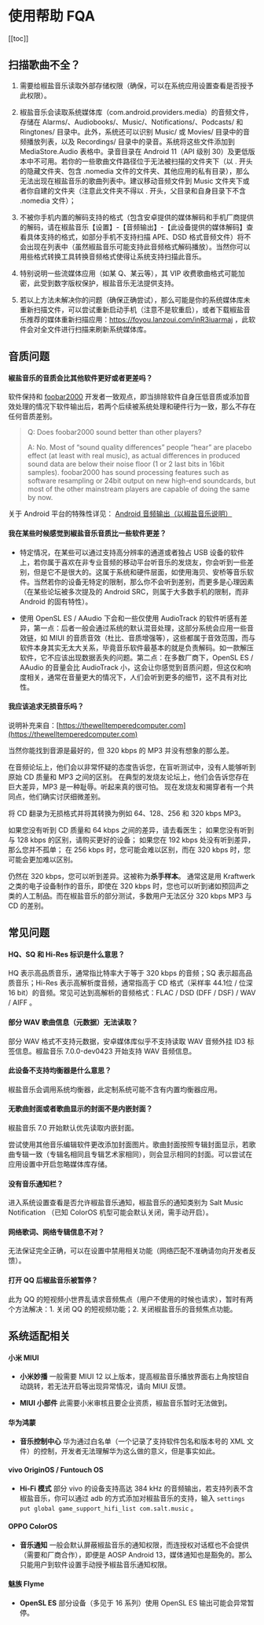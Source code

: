 # 使用帮助 FQA

[[toc]]

## 扫描歌曲不全？

1. 需要给椒盐音乐读取外部存储权限（确保，可以在系统应用设置查看是否授予此权限）。

2. 椒盐音乐会读取系统媒体库（com.android.providers.media）的音频文件，存储在 Alarms/、Audiobooks/、Music/、Notifications/、Podcasts/ 和 Ringtones/ 目录中。此外，系统还可以识别 Music/ 或 Movies/ 目录中的音频播放列表，以及 Recordings/ 目录中的录音。系统将这些文件添加到 MediaStore.Audio 表格中。录音目录在 Android 11（API 级别 30）及更低版本中不可用。若你的一些歌曲文件路径位于无法被扫描的文件夹下（以 . 开头的隐藏文件夹、包含 .nomedia 文件的文件夹、其他应用的私有目录），那么无法出现在椒盐音乐的歌曲列表中。建议移动音频文件到 Music 文件夹下或者你自建的文件夹（注意此文件夹不得以 . 开头，父目录和自身目录下不含 .nomedia 文件）；
              
3. 不被你手机内置的解码支持的格式（包含安卓提供的媒体解码和手机厂商提供的解码，请在椒盐音乐【设置】-【音频输出】-【此设备提供的媒体解码】查看具体支持的格式，如部分手机不支持扫描 APE、DSD 格式音频文件）将不会出现在列表中（虽然椒盐音乐可能支持此音频格式解码播放）。当然你可以用些格式转换工具转换音频格式使得让系统支持扫描此音乐。   

4. 特别说明一些流媒体应用（如某 Q、某云等），其 VIP 收费歌曲格式可能加密，此受到数字版权保护，椒盐音乐无法提供支持。
                            
5. 若以上方法未解决你的问题（确保正确尝试），那么可能是你的系统媒体库未重新扫描文件，可以尝试重新启动手机（注意不是软重启），或者下载椒盐音乐推荐的媒体重新扫描应用：https://foyou.lanzoui.com/inR3iuarmaj ，此软件会对全文件进行扫描来刷新系统媒体库。

## 音质问题

#### 椒盐音乐的音质会比其他软件更好或者更差吗？

软件保持和 [foobar2000](https://www.foobar2000.org/) 开发者一致观点，即当排除软件自身压低音质或添加音效处理的情况下软件输出后，若两个后续被系统处理和硬件行为一致，那么不存在任何音质差别。

> Q: Does foobar2000 sound better than other players?
>
> A: No. Most of “sound quality differences” people “hear” are placebo effect (at least with real music), as actual differences in produced sound data are below their noise floor (1 or 2 last bits in 16bit samples). foobar2000 has sound processing features such as software resampling or 24bit output on new high-end soundcards, but most of the other mainstream players are capable of doing the same by now.

关于 Android 平台的特殊性详见： [Android 音频输出（以椒盐音乐说明）](../max/android_audio.md) 

#### 我在某些时候感觉到椒盐音乐音质比一些软件更差？

- 特定情况，在某些可以通过支持高分辨率的通道或者独占 USB 设备的软件上，若你属于喜欢在非专业音频的移动平台听音乐的发烧友，你会听到一些差别，但是它不是很大的。这属于系统和硬件层面，如使用海贝、安桥等音乐软件。当然若你的设备无特定的限制，那么你不会听到差别，而更多是心理因素（在某些论坛被多次提及的 Android SRC，则属于大多数手机的限制，而非 Android 的固有特性）。

- 使用 OpenSL ES / AAudio 下会和一些仅使用 AudioTrack 的软件听感有差异，第一点：后者一般会通过系统的默认混音处理，这部分系统会应用一些音效链，如 MIUI 的音质音效（杜比、音质增强等），这些都属于音效范围，而与软件本身其实无太大关系，毕竟音乐软件最基本的就是负责解码。如一款解压软件，它不应该出现数据丢失的问题。第二点：在多数厂商下，OpenSL ES / AAudio 的音量会比 AudioTrack 小，这会让你感觉到音质问题，但这仅和响度相关，通常在音量更大的情况下，人们会听到更多的细节，这不具有对比性。

#### 我应该追求无损音乐吗？

说明补充来自：[https://thewelltemperedcomputer.com](https://thewelltemperedcomputer.com)

当然你能找到音源是最好的，但 320 kbps 的 MP3 并没有想象的那么差。

在音频论坛上，他们会以非常怀疑的态度告诉您，在盲听测试中，没有人能够听到原始 CD 质量和 MP3 之间的区别。
在典型的发烧友论坛上，他们会告诉您存在巨大差异，MP3 是一种耻辱。听起来真的很可怕。
现在发烧友和揭穿者有一个共同点，他们确实讨厌细微差别。

将 CD 翻录为无损格式并将其转换为例如 64、128、256 和 320 kbps MP3。

如果您没有听到 CD 质量和 64 kbps 之间的差异，请去看医生；
如果您没有听到与 128 kbps 的区别，请购买更好的设备；
如果您在 192 kbps 处没有听到差异，那么您并不孤单；
在 256 kbps 时，您可能会难以区别，而在 320 kbps 时，您可能会更加难以区别。

仍然在 320 kbps，您可以听到差异。这被称为**杀手样本**。
通常这是用 Kraftwerk 之类的电子设备制作的音乐，即使在 320 kbps 时，您也可以听到诸如预回声之类的人工制品。而在椒盐音乐的部分测试，多数用户无法区分 320 kbps MP3 与 CD 的差别。

## 常见问题

#### HQ、SQ 和 Hi-Res 标识是什么意思？

HQ 表示高品质音乐，通常指比特率大于等于 320 kbps 的音频；SQ 表示超高品质音乐；Hi-Res 表示高解析度音频，通常指高于 CD 格式（采样率 44.1位 / 位深 16 bit）的音频。常见可达到高解析的音频格式：FLAC / DSD (DFF / DSF) / WAV / AIFF 。

#### 部分 WAV 歌曲信息（元数据）无法读取？

部分 WAV 格式不支持元数据，安卓媒体库似乎不支持读取 WAV 音频外挂 ID3 标签信息。椒盐音乐 7.0.0-dev0423 开始支持 WAV 音频信息。

#### 此设备不支持均衡器是什么意思？

椒盐音乐会调用系统均衡器，此定制系统可能不含有内置均衡器应用。

#### 无歌曲封面或者歌曲显示的封面不是内嵌封面？

椒盐音乐 7.0 开始默认优先读取内嵌封面。

尝试使用其他音乐编辑软件更改添加封面图片。歌曲封面按照专辑封面显示，若歌曲专辑一致（专辑名相同且专辑艺术家相同），则会显示相同的封面。可以尝试在应用设置中开启忽略媒体库存储。

#### 没有音乐通知栏？

进入系统设置查看是否允许椒盐音乐通知，椒盐音乐的通知类别为 Salt Music Notification （已知 ColorOS 机型可能会默认关闭，需手动开启）。

#### 网络歌词、网络专辑信息不对？

无法保证完全正确，可以在设置中禁用相关功能（网络匹配不准确请勿向开发者反馈）。

#### 打开 QQ 后椒盐音乐被暂停？

此为 QQ 的短视频小世界乱请求音频焦点（用户不使用的时候也请求），暂时有两个方法解决：1. 关闭 QQ 的短视频功能；2. 关闭椒盐音乐的音频焦点功能。

## 系统适配相关

#### 小米 MIUI

- **小米妙播** 一般需要 MIUI 12 以上版本，提高椒盐音乐播放界面右上角按钮自动跳转，若无法开启等出现异常情况，请向 MIUI 反馈。

- **MIUI 小部件** 此需要小米审核且要企业资质，椒盐音乐暂时无法做到。

#### 华为鸿蒙

- **音乐控制中心** 华为通过白名单（一个记录了支持软件包名和版本号的 XML 文件）的控制，开发者无法理解华为这么做的意义，但是事实如此。

#### vivo OriginOS / Funtouch OS

- **Hi-Fi 模式** 部分 vivo 的设备支持高达 384 kHz 的音频输出，若支持列表不含椒盐音乐，你可以通过 adb 的方式添加对椒盐音乐的支持，输入 `settings put global game_support_hifi_list com.salt.music` 。

#### OPPO ColorOS

- **音乐通知** 一般会默认屏蔽椒盐音乐的通知权限，而连授权对话框也不会提供（需要和厂商合作），即便是 AOSP Android 13，媒体通知也是豁免的。那么只能用户到软件设置手动授予椒盐音乐通知权限。

#### 魅族 Flyme

- **OpenSL ES** 部分设备（多见于 16 系列）使用 OpenSL ES 输出可能会异常暂停。